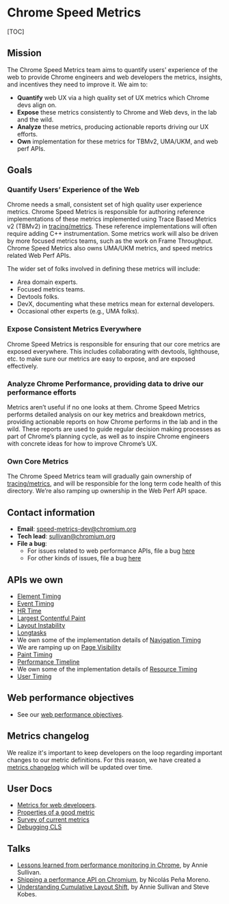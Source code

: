 # Chrome Speed Metrics

[TOC]

## Mission
The Chrome Speed Metrics team aims to quantify users' experience of the web to
provide Chrome engineers and web developers the metrics, insights, and
incentives they need to improve it. We aim to:

  * **Quantify** web UX via a high quality set of UX metrics which Chrome devs
    align on.
  * **Expose** these metrics consistently to Chrome and Web devs, in the lab and
    the wild.
  * **Analyze** these metrics, producing actionable reports driving our UX
    efforts.
  * **Own** implementation for these metrics for TBMv2, UMA/UKM, and web perf
    APIs.

## Goals

### Quantify Users’ Experience of the Web
Chrome needs a small, consistent set of high quality user experience metrics.
Chrome Speed Metrics is responsible for authoring reference implementations of
these metrics implemented using Trace Based Metrics v2 (TBMv2) in
[tracing/metrics](https://source.chromium.org/chromium/chromium/src/+/main:third_party/catapult/tracing/tracing/metrics/).
These reference implementations will often require adding C++ instrumentation.
Some metrics work will also be driven by more focused metrics teams, such as the
work on Frame Throughput. Chrome Speed Metrics also owns UMA/UKM metrics, and
speed metrics related Web Perf APIs.

The wider set of folks involved in defining these metrics will include:

  * Area domain experts.
  * Focused metrics teams.
  * Devtools folks.
  * DevX, documenting what these metrics mean for external developers.
  * Occasional other experts (e.g., UMA folks).

### Expose Consistent Metrics Everywhere
Chrome Speed Metrics is responsible for ensuring that our core metrics are
exposed everywhere. This includes collaborating with devtools, lighthouse, etc.
to make sure our metrics are easy to expose, and are exposed effectively.

### Analyze Chrome Performance, providing data to drive our performance efforts
Metrics aren’t useful if no one looks at them. Chrome Speed Metrics performs
detailed analysis on our key metrics and breakdown metrics, providing actionable
reports on how Chrome performs in the lab and in the wild. These reports are
used to guide regular decision making processes as part of Chrome’s planning
cycle, as well as to inspire Chrome engineers with concrete ideas for how to
improve Chrome’s UX.

### Own Core Metrics
The Chrome Speed Metrics team will gradually gain ownership of
[tracing/metrics](https://source.chromium.org/chromium/chromium/src/+/main:third_party/catapult/tracing/tracing/metrics/),
and will be responsible for the long term code health of this directory. We’re
also ramping up ownership in the Web Perf API space.

## Contact information
  * **Email**: speed-metrics-dev@chromium.org
  * **Tech lead**: sullivan@chromium.org
  * **File a bug**:
    * For issues related to web performance APIs, file a bug
      [here](https://bugs.chromium.org/p/chromium/issues/entry?template=Defect+report+from+developer&components=Blink%3EPerformanceAPIs)
    * For other kinds of issues, file a bug
      [here](https://bugs.chromium.org/p/chromium/issues/entry?template=Defect+report+from+developer&components=Speed%3EMetrics)

## APIs we own
  * [Element Timing](https://github.com/WICG/element-timing)
  * [Event Timing](https://github.com/WICG/event-timing)
  * [HR Time](https://github.com/w3c/hr-time/)
  * [Largest Contentful Paint](https://github.com/WICG/largest-contentful-paint)
  * [Layout Instability](https://github.com/WICG/layout-instability)
  * [Longtasks](https://github.com/w3c/longtasks/)
  * We own some of the implementation details of [Navigation
    Timing](https://github.com/w3c/navigation-timing/)
  * We are ramping up on [Page
    Visibility](https://github.com/w3c/page-visibility/)
  * [Paint Timing](https://github.com/w3c/paint-timing/)
  * [Performance Timeline](https://github.com/w3c/performance-timeline)
  * We own some of the implementation details of [Resource
    Timing](https://github.com/w3c/resource-timing)
  * [User Timing](https://github.com/w3c/user-timing)

## Web performance objectives
  * See our [web performance objectives](webperf_okrs.md).

## Metrics changelog
We realize it's important to keep developers on the loop regarding important
changes to our metric definitions. For this reason, we have created a [metrics
changelog](../speed/metrics_changelog/README.md) which will be updated over time.

## User Docs
  * [Metrics for web developers](https://web.dev/metrics/).
  * [Properties of a good metric](../speed/good_toplevel_metrics.md)
  * [Survey of current
    metrics](https://docs.google.com/document/d/1Ww487ZskJ-xBmJGwPO-XPz_QcJvw-kSNffm0nPhVpj8/edit)
  * [Debugging CLS](http://bit.ly/debug-cls)

## Talks
  * [Lessons learned from performance monitoring in
    Chrome](https://www.youtube.com/watch?v=ctavZT87syI), by Annie Sullivan.
  * [Shipping a performance API on
    Chromium](https://ftp.osuosl.org/pub/fosdem/2020/H.1309/webperf_chromium_development.webm),
    by Nicolás Peña Moreno.
  * [Understanding Cumulative Layout
    Shift](https://www.youtube.com/watch?v=zIJuY-JCjqw), by Annie Sullivan and
    Steve Kobes.
